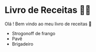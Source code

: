 # Livro de Receitas :man_cook:

Olá ! Bem vindo ao meu livro de receitas :wave:

- Strogonoff de frango
- Pavê
- Brigadeiro
